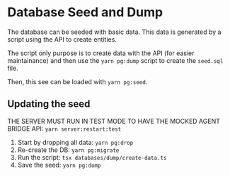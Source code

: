 # Database Seed and Dump

The database can be seeded with basic data. This data is generated by a script using the API to create entities.

The script only purpose is to create data with the API (for easier maintainance) and then use the `yarn pg:dump` script to create the `seed.sql` file.

Then, this see can be loaded with `yarn pg:seed`.

## Updating the seed

THE SERVER MUST RUN IN TEST MODE TO HAVE THE MOCKED AGENT BRIDGE API: `yarn server:restart:test`

1. Start by dropping all data: `yarn pg:drop`
2. Re-create the DB: `yarn pg:migrate`
3. Run the script: `tsx databases/dump/create-data.ts`
4. Save the seed: `yarn pg:dump`
